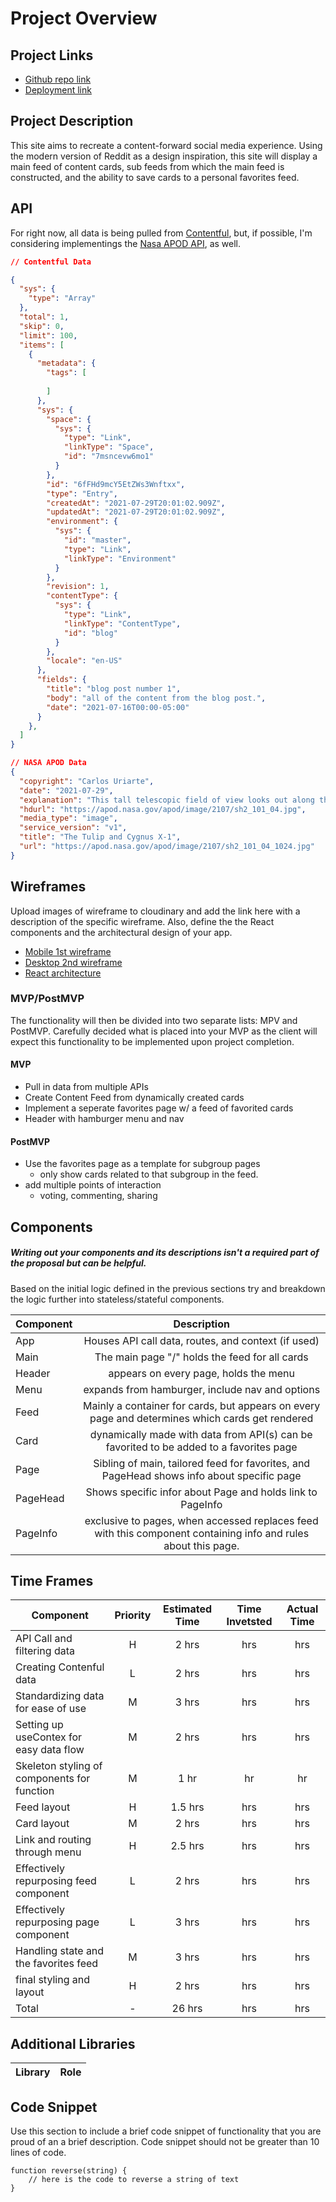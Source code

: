 # Project Overview

## Project Links

- [Github repo link](https://github.com/davidvdev/dummy-website)
- [Deployment link](https://dummy-website-opal.vercel.app/)

## Project Description

This site aims to recreate a content-forward social media experience. Using the modern version of Reddit as a design inspiration, this site will display a main feed of content cards, sub feeds from which the main feed is constructed, and the ability to save cards to a personal favorites feed.

## API

For right now, all data is being pulled from [Contentful](https://www.contentful.com/developers/docs/references/content-delivery-api/), but, if possible, I'm considering implementings the [Nasa APOD API](https://api.nasa.gov/), as well.  


```json
// Contentful Data

{
  "sys": {
    "type": "Array"
  },
  "total": 1,
  "skip": 0,
  "limit": 100,
  "items": [
    {
      "metadata": {
        "tags": [
          
        ]
      },
      "sys": {
        "space": {
          "sys": {
            "type": "Link",
            "linkType": "Space",
            "id": "7msncevw6mo1"
          }
        },
        "id": "6fFHd9mcY5EtZWs3Wnftxx",
        "type": "Entry",
        "createdAt": "2021-07-29T20:01:02.909Z",
        "updatedAt": "2021-07-29T20:01:02.909Z",
        "environment": {
          "sys": {
            "id": "master",
            "type": "Link",
            "linkType": "Environment"
          }
        },
        "revision": 1,
        "contentType": {
          "sys": {
            "type": "Link",
            "linkType": "ContentType",
            "id": "blog"
          }
        },
        "locale": "en-US"
      },
      "fields": {
        "title": "blog post number 1",
        "body": "all of the content from the blog post.",
        "date": "2021-07-16T00:00-05:00"
      }
    },
  ]
}

// NASA APOD Data
{
  "copyright": "Carlos Uriarte",
  "date": "2021-07-29",
  "explanation": "This tall telescopic field of view looks out along the plane of our Milky Way Galaxy toward the nebula rich constellation Cygnus the Swan.",
  "hdurl": "https://apod.nasa.gov/apod/image/2107/sh2_101_04.jpg",
  "media_type": "image",
  "service_version": "v1",
  "title": "The Tulip and Cygnus X-1",
  "url": "https://apod.nasa.gov/apod/image/2107/sh2_101_04_1024.jpg"
}
```


## Wireframes

Upload images of wireframe to cloudinary and add the link here with a description of the specific wireframe. Also, define the the React components and the architectural design of your app.

- [Mobile 1st wireframe](https://i.imgur.com/hEmgKQg.jpg)
- [Desktop 2nd wireframe](https://i.imgur.com/ZVdagQy.jpg)
- [React architecture](https://i.imgur.com/xEjkwW9.jpg)


### MVP/PostMVP

The functionality will then be divided into two separate lists: MPV and PostMVP.  Carefully decided what is placed into your MVP as the client will expect this functionality to be implemented upon project completion.  

#### MVP
- Pull in data from multiple APIs
- Create Content Feed from dynamically created cards
- Implement a seperate favorites page w/ a feed of favorited cards
- Header with hamburger menu and nav

#### PostMVP

- Use the favorites page as a template for subgroup pages
    - only show cards related to that subgroup in the feed.
- add multiple points of interaction
    - voting, commenting, sharing

## Components
##### Writing out your components and its descriptions isn't a required part of the proposal but can be helpful.

Based on the initial logic defined in the previous sections try and breakdown the logic further into stateless/stateful components. 

| Component | Description | 
| ---      | :---: |  
| App      | Houses API call data, routes, and context (if used)| 
| Main     | The main page "/" holds the feed for all cards| 
| Header   | appears on every page, holds the menu | 
| Menu     | expands from hamburger, include nav and options| 
| Feed     | Mainly a container for cards, but appears on every page and determines which cards get rendered | 
| Card     | dynamically made with data from API(s) can be favorited to be added to a favorites page | 
| Page | Sibling of main, tailored feed for favorites, and PageHead shows info about specific page | 
| PageHead | Shows specific infor about Page and holds link to PageInfo | 
| PageInfo | exclusive to pages, when accessed replaces feed with this component containing info and rules about this page. | 

## Time Frames

| Component                            | Priority | Estimated Time | Time Invetsted | Actual Time |
| ------------------------------------------- |:-:| :------: | :-----: | :----: |
| API Call and filtering data                 | H | 2 hrs    |  hrs    | hrs    |
| Creating Contenful data                     | L | 2 hrs    |  hrs    | hrs    |
| Standardizing data for ease of use          | M | 3 hrs    |  hrs    | hrs    |
| Setting up useContex for easy data flow     | M | 2 hrs    |  hrs    | hrs    |
| Skeleton styling of components for function | M | 1 hr     |  hr     | hr     |
| Feed layout                                 | H | 1.5 hrs  |  hrs    | hrs    |
| Card layout                                 | M | 2 hrs    |  hrs    | hrs    |
| Link and routing through menu               | H | 2.5 hrs  |  hrs    | hrs    |
| Effectively repurposing feed component      | L | 2 hrs    |  hrs    | hrs    |
| Effectively repurposing page component      | L | 3 hrs    |  hrs    | hrs    |
| Handling state and the favorites feed       | M | 3 hrs    |  hrs    | hrs    |
| final styling and layout                    | H | 2 hrs    |  hrs    | hrs    |
| Total                                       | - | 26 hrs   |  hrs    | hrs    | 

## Additional Libraries
| Library | Role |
| ------- | ---- |

## Code Snippet

Use this section to include a brief code snippet of functionality that you are proud of an a brief description.  Code snippet should not be greater than 10 lines of code. 

```
function reverse(string) {
	// here is the code to reverse a string of text
}
```
